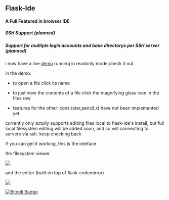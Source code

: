 ## Flask-Ide
#### A Full Featured in browser IDE 

##### SSH Support (planned)
##### Support for multiple login accounts and base directorys per SSH server (planned)

i now have a live [demo](http://my-web-ide.herokuapp.com/view_files) running in readonly mode,check it out. 

in the demo:

* to open a file click its name
* to just view the contents of a file click the magnifying glass icon in the files row

* features for the other icons (star,pencil,x) have not been implemented yet

currently only actully supports editing files local to flask-ide's install, but full local filesystem editing will be added soon, and so will connecting to servers via ssh. keep checking back 

if you can get it working, this is the inteface

the filesystem viewer

<img src="./images/fileviewer_view_files.png" />  


and the editor (built on top of flask-codemirror)

<img src="./images/fileviewer_edit_files.png" />


[![Bitdeli Badge](https://d2weczhvl823v0.cloudfront.net/jstacoder/flask-ide/trend.png)](https://bitdeli.com/free "Bitdeli Badge")

